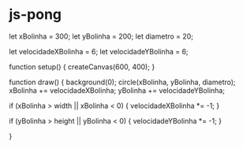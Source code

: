 # js-pong
let xBolinha = 300;
let yBolinha = 200;
let diametro = 20;

let velocidadeXBolinha = 6;
let velocidadeYBolinha = 6;

function setup() {
    createCanvas(600, 400);
}

function draw() {
    background(0);
    circle(xBolinha, yBolinha, diametro);
    xBolinha += velocidadeXBolinha;
    yBolinha += velocidadeYBolinha;
    
   if (xBolinha > width || xBolinha < 0) {
    velocidadeXBolinha *= -1;
    }

 if (yBolinha > height || yBolinha < 0) {
        velocidadeYBolinha *= -1;
    }
   
}



